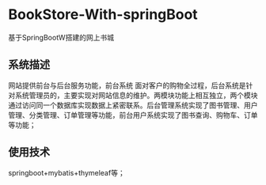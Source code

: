 # BookStore-With-springBoot
基于SpringBootW搭建的网上书城

## 系统描述
网站提供前台与后台服务功能，前台系统 面对客户的购物全过程，后台系统是针对系统管理员的，主要实现对网站信息的维护。两模块功能上相互独立，两个模块通过访问同一个数据库实现数据上紧密联系。后台管理系统实现了图书管理、用户管理、分类管理、订单管理等功能，前台用户系统实现了图书查询、购物车、订单等功能；

## 使用技术
springboot+mybatis+thymeleaf等；


